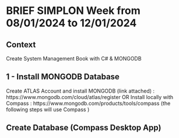 <h1>BRIEF SIMPLON Week from 08/01/2024 to 12/01/2024</h1>

<h2>Context </h2>

<p>Create System Management Book with C# & MONGODB </p>

<h2> 1 - Install MONGODB Database</h2>

<p>Create ATLAS Account and install MONGODB  (link attached) : https://www.mongodb.com/cloud/atlas/register 
OR Install locally with Compass : https://www.mongodb.com/products/tools/compass (the following steps will use Compass ) </p>


<h2>Create Database (Compass Desktop App)</h2>

<p></p>